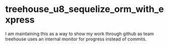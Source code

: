 # treehouse_u8_sequelize_orm_with_express
I am maintaining this as a way to show my work through github as team treehouse uses an internal monitor for progress instead of commits.